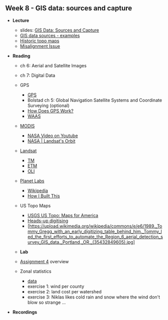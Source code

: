 ## Week 8 - GIS data: sources and capture

- **Lecture**
  - slides: [GIS Data: Sources and Capture](ESM-263-2022-08-Data_Sources_and_Capture.pdf)
  - [GIS data sources - examples](../../general/data_sources.md)
  - [Historic topo maps](historic_maps/index.md)
  - [Misalignment Issue](Anchorage_A-8_NW_L61149B7.tif)
- **Reading**  
    - ch 6: Aerial and Satellite Images
    - ch 7: Digital Data
    - GPS
      - [GPS](https://www.gps.gov/)
      - Bolstad ch 5: Global Navigation Satellite Systems and Coordinate Surveying (optional)
      - [How Does GPS Work?](https://www.youtube.com/watch?v=FU_pY2sTwTA)
      - [WAAS](https://www.faa.gov/about/office_org/headquarters_offices/ato/service_units/techops/navservices/gnss/waas)
    - [MODIS](https://modis.gsfc.nasa.gov/)
      - [NASA Video on Youtube](https://www.youtube.com/@NASAgovVideo)
      - [NASA | Landsat's Orbit](https://www.youtube.com/watch?v=P-lbujsVa2M)
    - [Landsat](https://landsat.gsfc.nasa.gov/)
      - [TM](https://landsat.gsfc.nasa.gov/thematic-mapper/)
      - [ETM](https://landsat.gsfc.nasa.gov/the-enhanced-thematic-mapper-plus-etm/)
      - [OLI](https://landsat.gsfc.nasa.gov/satellites/landsat-8/spacecraft-instruments/operational-land-imager/)
    - [Planet Labs](https://www.planet.com/)
      - [Wikipedia](https://en.wikipedia.org/wiki/Planet_Labs)
      - [How I Built This](https://www.npr.org/2021/12/10/1063119670/planet-will-marshall-and-robbie-schingler)
    - US Topo Maps
      - [USGS US Topo: Maps for America](https://www.usgs.gov/programs/national-geospatial-program/us-topo-maps-america)
      - [Heads-up digitising](https://docs.qgis.org/3.22/en/docs/gentle_gis_introduction/data_capture.html#heads-up-digitising)
      - [https://upload.wikimedia.org/wikipedia/commons/e/e6/1989._Tommy_Gregg_with_an_early_digitizing_table_behind_him._Tommy_led_the_first_efforts_to_automate_the_Region_6_aerial_detection_survey_GIS_data._Portland,_OR._(35432849605).jpg]
    
  - **Lab**
  - [Assignment 4](../../assignment/04/index.md) overview
  - Zonal statistics
    - [data](lab8.zip)
    - exercise 1: wind per county
    - exercise 2: land cost per watershed
    - exercise 3: Niklas likes cold rain and snow where the wind don't blow so strange ...
  
- **Recordings**
